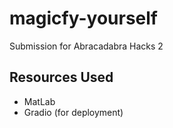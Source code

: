 # magicfy-yourself

Submission for Abracadabra Hacks 2


## Resources Used
- MatLab
- Gradio (for deployment)
